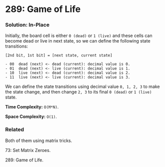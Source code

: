 # 289: Game of Life

### Solution: In-Place
Initially, the board cell is either `0 (dead)` or `1 (live)` and these cells can become dead or live in next state, so we can define the following state transitions:
```
[2nd bit, 1st bit] = [next state, current state]

- 00  dead (next) <- dead (current): decimal value is 0.
- 01  dead (next) <- live (current): decimal value is 1.
- 10  live (next) <- dead (current): decimal value is 2.
- 11  live (next) <- live (current): decimal value is 3.
````
We can define the state transitions using decimal value `0, 1, 2, 3` to make the state change, and then change `2, 3` to its final `0 (dead)` or `1 (live)` state.

**Time Complexity:** `O(M*N)`.

**Space Complexity:** `O(1)`.

### Related
Both of them using matrix tricks.

73: Set Matrix Zeroes.

289: Game of Life.